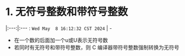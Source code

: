 # 1. 无符号整数和带符号整数
|:---:|:---  :
`Wed May  8 16:12:32 CST 2024` | -

* 在一个数的后面加一个u或U表示无符号数
* 若同时有无符号和带符号整数，则 C 编译器带符号整数强制转换为无符号